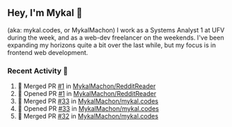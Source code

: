 ## Hey, I'm Mykal 👋 
(aka: mykal.codes, or MykalMachon) I work as a Systems Analyst 1 at UFV during the week, and as a web-dev freelancer on the weekends. I've been expanding my horizons quite a bit over the last while, but my focus is in frontend web development.  

### Recent Activity 🚀

<!--START_SECTION:activity-->
1. 🎉 Merged PR [#1](https://github.com/MykalMachon/RedditReader/pull/1) in [MykalMachon/RedditReader](https://github.com/MykalMachon/RedditReader)
2. 💪 Opened PR [#1](https://github.com/MykalMachon/RedditReader/pull/1) in [MykalMachon/RedditReader](https://github.com/MykalMachon/RedditReader)
3. 🎉 Merged PR [#33](https://github.com/MykalMachon/mykal.codes/pull/33) in [MykalMachon/mykal.codes](https://github.com/MykalMachon/mykal.codes)
4. 💪 Opened PR [#33](https://github.com/MykalMachon/mykal.codes/pull/33) in [MykalMachon/mykal.codes](https://github.com/MykalMachon/mykal.codes)
5. 🎉 Merged PR [#32](https://github.com/MykalMachon/mykal.codes/pull/32) in [MykalMachon/mykal.codes](https://github.com/MykalMachon/mykal.codes)
<!--END_SECTION:activity-->
